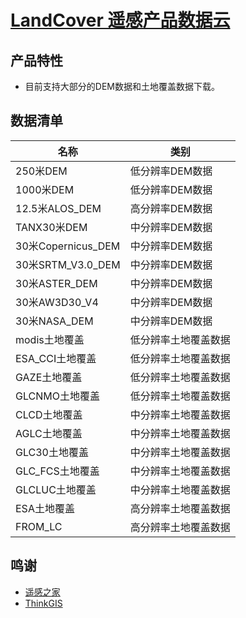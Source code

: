 # [LandCover 遥感产品数据云](https://landcover.dippermap.com/)


## 产品特性
- 目前支持大部分的DEM数据和土地覆盖数据下载。
## 数据清单

| 名称              | 类别                |
| ---------------- | ------------------- |
| 250米DEM         | 低分辨率DEM数据      |
| 1000米DEM        | 低分辨率DEM数据      |
| 12.5米ALOS_DEM   | 高分辨率DEM数据      |
| TANX30米DEM      | 中分辨率DEM数据      |
| 30米Copernicus_DEM  | 中分辨率DEM数据   |
| 30米SRTM_V3.0_DEM   | 中分辨率DEM数据   |
| 30米ASTER_DEM    | 中分辨率DEM数据      |
| 30米AW3D30_V4     | 中分辨率DEM数据      |
| 30米NASA_DEM      | 中分辨率DEM数据      |
| modis土地覆盖      | 低分辨率土地覆盖数据 |
| ESA_CCI土地覆盖   | 低分辨率土地覆盖数据 |
| GAZE土地覆盖      | 低分辨率土地覆盖数据 |
| GLCNMO土地覆盖    | 低分辨率土地覆盖数据 |
| CLCD土地覆盖      | 中分辨率土地覆盖数据 |
| AGLC土地覆盖      | 中分辨率土地覆盖数据 |
| GLC30土地覆盖     | 中分辨率土地覆盖数据 |
| GLC_FCS土地覆盖   | 中分辨率土地覆盖数据 |
| GLCLUC土地覆盖    | 中分辨率土地覆盖数据 |
| ESA土地覆盖       | 高分辨率土地覆盖数据 |
| FROM_LC          | 高分辨率土地覆盖数据 |

## 鸣谢
- [遥感之家](https://mp.weixin.qq.com/s/Y_WTPNCrYyK8zFqyxgfVGg)
- [ThinkGIS](https://www.yuque.com/xiaofengcanyue/iea8af/cqxzcp2m5cf6w9cu)

